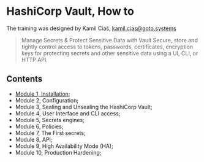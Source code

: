 # HashiCorp Vault, How to
The training was designed by Kamil Ciaś, kamil.cias@goto.systems

> Manage Secrets & Protect Sensitive Data with Vault Secure, store and tightly control access to tokens, passwords, certificates, encryption keys for protecting secrets and other sensitive data using a UI, CLI, or HTTP API.

## Contents
* [Module 1, Installation;](MOD01.md)
* Module 2, Configuration;
* Module 3, Sealing and Unsealing the HashiCorp Vault;
* Module 4, User Interface and CLI access;
* Module 5, Secrets engines;
* Module 6, Policies;
* Module 7, The First secrets;
* Module 8, API;
* Module 9, High Availability Mode (HA);
* Module 10, Production Hardening;
